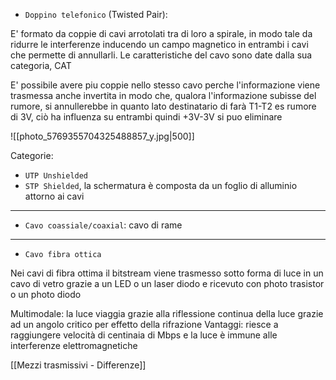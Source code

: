 - `Doppino telefonico` (Twisted Pair): 

E' formato da coppie di cavi arrotolati tra di loro a spirale, in modo tale da ridurre le interferenze inducendo un campo magnetico in entrambi i cavi che permette di annullarli.
Le caratteristiche del cavo sono date dalla sua categoria, CAT

E' possibile avere piu coppie nello stesso cavo perche l'informazione viene trasmessa anche invertita in modo che, qualora l'informazione subisse del rumore, si annullerebbe in quanto lato destinatario di farà T1-T2 
es rumore di 3V, ciò ha influenza su entrambi quindi +3V-3V si puo eliminare

![[photo_5769355704325488857_y.jpg|500]]

Categorie: 
- `UTP Unshielded`
- `STP Shielded`, la schermatura è composta da un foglio di alluminio attorno ai cavi
---
- `Cavo coassiale/coaxial`: cavo di rame
---
- `Cavo fibra ottica`

Nei cavi di fibra ottima il bitstream viene trasmesso sotto forma di luce in un cavo di vetro grazie a un LED o un laser diodo e ricevuto con photo trasistor o un photo diodo

Multimodale: la luce viaggia grazie alla riflessione continua della luce grazie ad un angolo critico per effetto della rifrazione
Vantaggi: riesce a raggiungere velocità di centinaia di Mbps e la luce è immune alle interferenze elettromagnetiche

[[Mezzi trasmissivi - Differenze]]